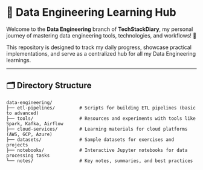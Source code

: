 # 🌟 Data Engineering Learning Hub  

Welcome to the **Data Engineering** branch of **TechStackDiary**, my personal journey of mastering data engineering tools, technologies, and workflows! 🚀  

This repository is designed to track my daily progress, showcase practical implementations, and serve as a centralized hub for all my Data Engineering learnings.  

---

## 🗂️ Directory Structure  

```plaintext
data-engineering/
├── etl-pipelines/         # Scripts for building ETL pipelines (basic to advanced)
├── tools/                 # Resources and experiments with tools like Spark, Kafka, Airflow
├── cloud-services/        # Learning materials for cloud platforms (AWS, GCP, Azure)
├── datasets/              # Sample datasets for exercises and projects
├── notebooks/             # Interactive Jupyter notebooks for data processing tasks
└── notes/                 # Key notes, summaries, and best practices
